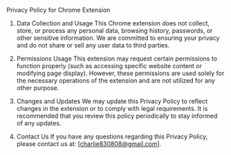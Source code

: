 Privacy Policy for Chrome Extension
1. Data Collection and Usage
This Chrome extension does not collect, store, or process any personal data, browsing history, passwords, or other sensitive information. We are committed to ensuring your privacy and do not share or sell any user data to third parties.

2. Permissions Usage
This extension may request certain permissions to function properly (such as accessing specific website content or modifying page display). However, these permissions are used solely for the necessary operations of the extension and are not utilized for any other purpose.

3. Changes and Updates
We may update this Privacy Policy to reflect changes in the extension or to comply with legal requirements. It is recommended that you review this policy periodically to stay informed of any updates.

4. Contact Us
If you have any questions regarding this Privacy Policy, please contact us at: [charlie830808@gmail.com].
